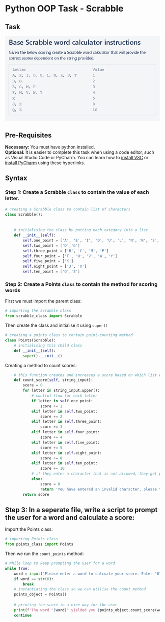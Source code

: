 # Python OOP Task - Scrabble
## Task
![](task.png)

## Pre-Requisites
__Necessary:__ You must have python installed.  
__Optional:__ It is easier to complete this task when using a code editor, such as Visual Studio Code or PyCharm. You can learn how to [install VSC](https://docs.microsoft.com/en-us/visualstudio/install/install-visual-studio?view=vs-2019) or [install PyCharm](https://www.jetbrains.com/help/pycharm/quick-start-guide.html) using these hyperlinks. 

## Syntax
### Step 1: Create a Scrabble `class` to contain the value of each letter. 
```python
# creating a Scrabble class to contain list of characters 
class Scrabble():


    # initialising the class by putting each category into a list
    def __init__(self):
        self.one_point = ['A', 'E', 'I', 'O', 'U', 'L', 'N', 'R', 'S', 'T' ]
        self.two_point = ['D','G']
        self.three_point = ['B', 'C', 'M', 'P']
        self.four_point = ['F', 'H', 'V', 'W', 'Y']
        self.five_point = ['K']
        self.eight_point = ['J', 'X']
        self.ten_point = ['Q','Z']
```
### Step 2: Create a Points `class` to contain the method for scoring words
First we must import the parent class:

```python
# importing the Scrabble class
from scrabble_class import Scrabble
```
Then create the class and initialise it using `super()`
```python
# creating a points class to contain point-counting method
class Points(Scrabble):
    # initialising this child class
    def __init__(self):
        super().__init__()
 ```

Creating a method to count scores:
```python
    # this function creates and increases a score based on which list each character falls into
    def count_score(self, string_input):
        score = 0 
        for letter in string_input.upper():
            # control flow for each letter
            if letter in self.one_point:
                score += 1 
            elif letter in self.two_point:
                score += 2
            elif letter in self.three_point:
                score += 3
            elif letter in self.four_point:
                score += 4
            elif letter in self.five_point:
                score += 5
            elif letter in self.eight_point:
                score += 8 
            elif letter in self.ten_point:
                score += 10 
            # if they enter a character that is not allowed, they get penalised
            else:
                score = 0
                return 'You have entered an invalid character, please try again.'
        return score
```
## Step 3: In a seperate file, write a script to prompt the user for a word and calculate a score:

Import the Points class:
```python
# importing Points class
from points_class import Points
```
Then we run the `count_points` method:
```python
# While loop to keep prompting the user for a word
while True:
    word = input('Please enter a word to calcuate your score. Enter "0" if you would like to exit.')
    if word == str(0):
        break
    # instantiating the class so we can utilise the count method
    points_object = Points()

    # printing the score in a nice way for the user
    print(f'The word "{word}" yielded you {points_object.count_score(word)} points. Well done!')
    continue
```
